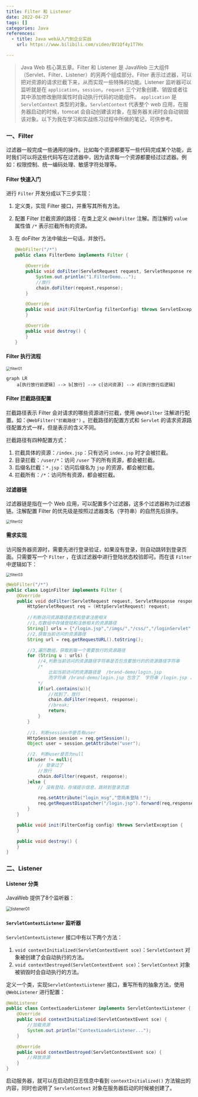 ```yaml
---
title: Filter 和 Listener
date: 2022-04-27
tags: []
categories: Java
references: 
  - title: Java web从入门到企业实战
    url: https://www.bilibili.com/video/BV1Qf4y1T7Hx

---
```


> Java Web 核心第五章。Filter 和 Listener 是 JavaWeb 三大组件（Servlet、Filter、Listener）的另两个组成部分。Filter 表示过滤器，可以把对资源的请求拦截下来，从而实现一些特殊的功能。Listener 监听器可以监听就是在 `application`，`session`，`request` 三个对象创建、销毁或者往其中添加修改删除属性时自动执行代码的功能组件。 `application` 是 `ServletContext` 类型的对象。`ServletContext` 代表整个 web 应用，在服务器启动的时候，tomcat 会自动创建该对象，在服务器关闭时会自动销毁该对象。以下为我在学习和实战练习过程中所做的笔记，可供参考。

<!--more-->

### 一、Filter

过滤器一般完成一些通用的操作。比如每个资源都要写一些代码完成某个功能，此时我们可以将这些代码写在过滤器中，因为请求每一个资源都要经过过滤器。例如：权限控制、统一编码处理、敏感字符处理等。

#### Filter 快速入门

进行 `Filter` 开发分成以下三步实现：

1.   定义类，实现 Filter 接口，并重写其所有方法。

2.   配置 Filter 拦截资源的路径：在类上定义 `@WebFilter` 注解。而注解的 `value` 属性值 `/*` 表示拦截所有的资源。

3.   在 doFilter 方法中输出一句话，并放行。

     ```java
     @WebFilter("/*")
     public class FilterDemo implements Filter {
     
         @Override
         public void doFilter(ServletRequest request, ServletResponse response, FilterChain chain) throws IOException, ServletException {
             System.out.println("1.FilterDemo...");
             //放行
             chain.doFilter(request,response);
         }
     
         @Override
         public void init(FilterConfig filterConfig) throws ServletException {
         }
     
         @Override
         public void destroy() {
         }
     }
     
     
     ```

#### Filter 执行流程

<img src="https://blog.zhuangzhihao.top/img/filter01.png" alt="filter01" style="zoom:70%;" />

```mermaid
graph LR
	a[执行放行前逻辑] --> b[放行] --> c[访问资源] --> d[执行放行后逻辑]
```

#### Filter 拦截路径配置

拦截路径表示 Filter 会对请求的哪些资源进行拦截，使用 `@WebFilter` 注解进行配置。如：`@WebFilter("拦截路径")` 。拦截路径的配置方式和 `Servlet` 的请求资源路径配置方式一样，但是表示的含义不同。

拦截路径有四种配置方式：

1.  拦截具体的资源：`/index.jsp`：只有访问 `index.jsp` 时才会被拦截。
2.  目录拦截：`/user/*`：访问 `/user` 下的所有资源，都会被拦截。
3.  后缀名拦截：`*.jsp`：访问后缀名为 `jsp` 的资源，都会被拦截。
4.  拦截所有：`/*`：访问所有资源，都会被拦截。

#### 过滤器链

过滤器链是指在一个 Web 应用，可以配置多个过滤器，这多个过滤器称为过滤器链。注解配置 Filter 的优先级是按照过滤器类名（字符串）的自然先后排序。

<img src="https://blog.zhuangzhihao.top/img/filter02.png" alt="filter02" style="zoom:70%;" />

#### 需求实现

访问服务器资源时，需要先进行登录验证，如果没有登录，则自动跳转到登录页面。只需要写一个 `Filter` ，在该过滤器中进行登陆状态校验即可。而在该 `Filter` 中逻辑如下：

<img src="https://blog.zhuangzhihao.top/img/filter03.png" alt="filter03" style="zoom:70%;" />

```java
@WebFilter("/*")
public class LoginFilter implements Filter {
    @Override
    public void doFilter(ServletRequest request, ServletResponse response, FilterChain chain) throws ServletException, IOException {
        HttpServletRequest req = (HttpServletRequest) request;
        
        //判断访问资源路径是否和登录注册相关
        //1,在数组中存储登陆和注册相关的资源路径
        String[] urls = {"/login.jsp","/imgs/","/css/","/loginServlet","/register.jsp","/registerServlet","/checkCodeServlet"};
        //2,获取当前访问的资源路径
        String url = req.getRequestURL().toString(); 

        //3,遍历数组，获取到每一个需要放行的资源路径
        for (String u : urls) {
            //4,判断当前访问的资源路径字符串是否包含要放行的的资源路径字符串
            /*
                比如当前访问的资源路径是  /brand-demo/login.jsp
                而字符串 /brand-demo/login.jsp 包含了  字符串 /login.jsp ，所以这个字符串就需要放行
            */
            if(url.contains(u)){
                //找到了，放行
                chain.doFilter(request, response);
                //break;
                return;
            }
        }
   
        //1. 判断session中是否有user
        HttpSession session = req.getSession();
        Object user = session.getAttribute("user");

        //2. 判断user是否为null
        if(user != null){
            // 登录过了
            //放行
            chain.doFilter(request, response);
        }else {
            // 没有登陆，存储提示信息，跳转到登录页面

            req.setAttribute("login_msg","您尚未登陆！");
            req.getRequestDispatcher("/login.jsp").forward(req,response);
        }
    }

    public void init(FilterConfig config) throws ServletException {
    }

    public void destroy() {
    }
}
```

### 二、Listener

#### Listener 分类

JavaWeb 提供了8个监听器：

<img src="https://blog.zhuangzhihao.top/img/listener01.png" alt="listener01" style="zoom:80%;" />

#### `ServletContextListener` 监听器

`ServletContextListener` 接口中有以下两个方法：

1.  `void contextInitialized(ServletContextEvent sce)`：`ServletContext` 对象被创建了会自动执行的方法。
2.  `void contextDestroyed(ServletContextEvent sce)`：`ServletContext` 对象被销毁时会自动执行的方法。

定义一个类，实现`ServletContextListener` 接口，重写所有的抽象方法，使用 `@WebListener` 进行配置：

```java
@WebListener
public class ContextLoaderListener implements ServletContextListener {
    @Override
    public void contextInitialized(ServletContextEvent sce) {
        //加载资源
        System.out.println("ContextLoaderListener...");
    }

    @Override
    public void contextDestroyed(ServletContextEvent sce) {
        //释放资源
    }
}
```

启动服务器，就可以在启动的日志信息中看到 `contextInitialized()` 方法输出的内容，同时也说明了 `ServletContext` 对象在服务器启动的时候被创建了。